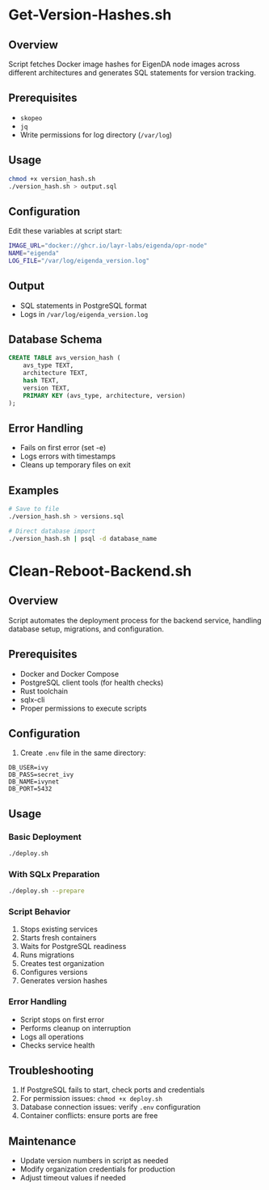 # Get-Version-Hashes.sh

## Overview

Script fetches Docker image hashes for EigenDA node images across different architectures and generates SQL statements for version tracking.

## Prerequisites

- `skopeo`
- `jq`
- Write permissions for log directory (`/var/log`)

## Usage

```bash
chmod +x version_hash.sh
./version_hash.sh > output.sql
```

## Configuration

Edit these variables at script start:

```bash
IMAGE_URL="docker://ghcr.io/layr-labs/eigenda/opr-node"
NAME="eigenda"
LOG_FILE="/var/log/eigenda_version.log"
```

## Output

- SQL statements in PostgreSQL format
- Logs in `/var/log/eigenda_version.log`

## Database Schema

```sql
CREATE TABLE avs_version_hash (
    avs_type TEXT,
    architecture TEXT,
    hash TEXT,
    version TEXT,
    PRIMARY KEY (avs_type, architecture, version)
);
```

## Error Handling

- Fails on first error (set -e)
- Logs errors with timestamps
- Cleans up temporary files on exit

## Examples

```bash
# Save to file
./version_hash.sh > versions.sql

# Direct database import
./version_hash.sh | psql -d database_name
```


# Clean-Reboot-Backend.sh

## Overview
Script automates the deployment process for the backend service, handling database setup, migrations, and configuration.

## Prerequisites
- Docker and Docker Compose
- PostgreSQL client tools (for health checks)
- Rust toolchain
- sqlx-cli
- Proper permissions to execute scripts

## Configuration
1. Create `.env` file in the same directory:
```env
DB_USER=ivy
DB_PASS=secret_ivy
DB_NAME=ivynet
DB_PORT=5432
```

## Usage

### Basic Deployment
```bash
./deploy.sh
```

### With SQLx Preparation
```bash
./deploy.sh --prepare
```

### Script Behavior
1. Stops existing services
2. Starts fresh containers
3. Waits for PostgreSQL readiness
4. Runs migrations
5. Creates test organization
6. Configures versions
7. Generates version hashes

### Error Handling
- Script stops on first error
- Performs cleanup on interruption
- Logs all operations
- Checks service health

## Troubleshooting
1. If PostgreSQL fails to start, check ports and credentials
2. For permission issues: `chmod +x deploy.sh`
3. Database connection issues: verify `.env` configuration
4. Container conflicts: ensure ports are free

## Maintenance
- Update version numbers in script as needed
- Modify organization credentials for production
- Adjust timeout values if needed
